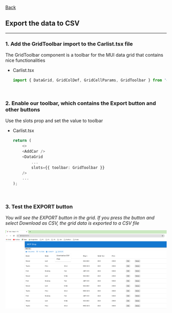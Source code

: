 [Back](README.md)

## Export the data to CSV

<hr>


### 1. Add the GridToolbar import to the Carlist.tsx file

The GridToolbar component is a toolbar for the MUI data grid that contains nice functionalities

- Carlist.tsx
    ```typescript
    import { DataGrid, GridColDef, GridCellParams, GridToolbar } from '@mui/x-data-grid';
    ```
&nbsp;

### 2. Enable our toolbar, which contains the Export button and other buttons

Use the slots prop and set the value to toolbar
- Carlist.tsx
    ```typescript
    return (
        <>
        <AddCar />
        <DataGrid
            ...
            slots={{ toolbar: GridToolbar }}
        />
        ...
    );
    ```
&nbsp;

### 3. Test the EXPORT button
_You will see the EXPORT button in the grid. If you press the button and select Download as CSV, the grid data is exported to a CSV file_

![export feature](https://github.com/Elliot518/mcp-oss-tech/blob/main/frontend/react/export_feature.png?raw=true)
